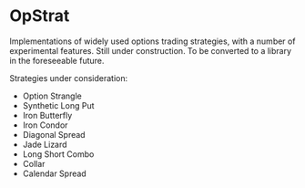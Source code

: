 # OpStrat
Implementations of  widely used options trading strategies, with a number of experimental features. Still under construction. To be converted to a library in the foreseeable future.


Strategies under consideration:

* Option Strangle
* Synthetic Long Put
* Iron Butterfly
* Iron Condor
* Diagonal Spread
* Jade Lizard
* Long Short Combo
* Collar
* Calendar Spread
